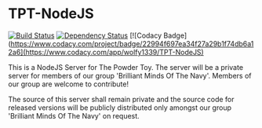 # TPT-NodeJS
[![Build Status](https://magnum.travis-ci.com/wolfy1339/TPT-NodeJS.svg?token=BajzZs7nhy8tMbNT4mwD&branch=master)](https://magnum.travis-ci.com/wolfy1339/TPT-NodeJS)
[![Dependency Status](https://david-dm.org/wolfy1339/TPT-NodeJS.svg)](https://david-dm.org/wolfy1339/TPT-NodeJS)
[![Codacy Badge](https://www.codacy.com/project/badge/22994f697ea34f27a29b1f74db6a12a6](https://www.codacy.com/app/wolfy1339/TPT-NodeJS)

This is a NodeJS Server for The Powder Toy. The server will be a private server for members of our group 'Brilliant Minds Of The Navy'. Members of our group are welcome to contribute!

The source of this server shall remain private and the source code for released versions will be publicly distributed only amongst our group 'Brilliant Minds Of The Navy' on request.
